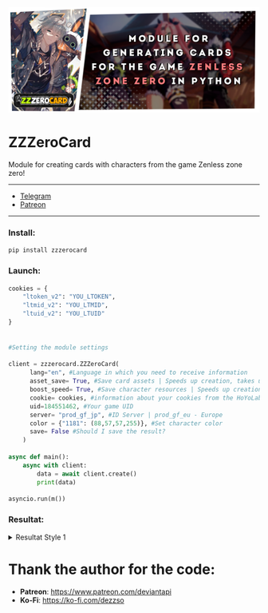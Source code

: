<img src = "https://github.com/DEViantUA/ZZZeroCard/blob/main/ReadMe/ZZZBANNER.png" >


# ZZZeroCard

Module for creating cards with characters from the game Zenless zone zero!

----

* [Telegram](https://t.me/enkacardchat)
* [Patreon](https://www.patreon.com/deviantapi)
-----
### Install:

```bash
pip install zzzerocard
```

### Launch:

```py
cookies = {
    "ltoken_v2": "YOU_LTOKEN",
    "ltmid_v2": "YOU_LTMID",
    "ltuid_v2": "YOU_LTUID"
}


#Setting the module settings

client = zzzerocard.ZZZeroCard(
      lang="en", #Language in which you need to receive information
      asset_save= True, #Save card assets | Speeds up creation, takes up storage space
      boost_speed= True, #Save character resources | Speeds up creation, takes up storage space
      cookie= cookies, #information about your cookies from the HoYoLab website
      uid=184551462, #Your game UID
      server= "prod_gf_jp", #ID Server | prod_gf_eu - Europe
      color = {"1181": (88,57,57,255)}, #Set character color
      save= False #Should I save the result?
    )

async def main():
    async with client:
        data = await client.create() 
        print(data)

asyncio.run(m())
```

### Resultat:

<details>
<summary>Resultat Style 1</summary>
 
[![Adaptation][1]][1]
 
[1]: https://github.com/DEViantUA/ZZZeroCard/blob/main/ReadMe/Style_one.png

</details>

# Thank the author for the code: 
* **Patreon**: https://www.patreon.com/deviantapi
* **Ko-Fi**: https://ko-fi.com/dezzso

